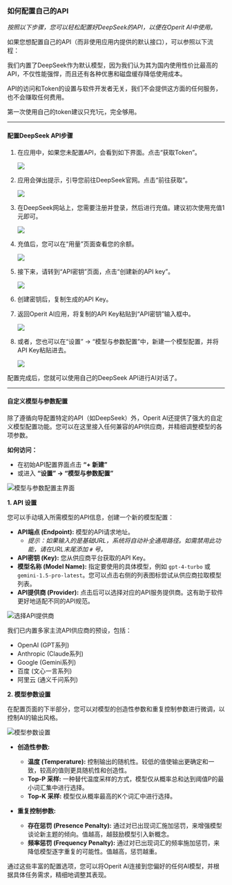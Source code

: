 ### 如何配置自己的API

*按照以下步骤，您可以轻松配置好DeepSeek的API，以便在Operit AI中使用。*

如果您想配置自己的API（而非使用应用内提供的默认接口），可以参照以下流程：

我们内置了DeepSeek作为默认模型，因为我们认为其为国内使用性价比最高的API，不仅性能强悍，而且还有各种优惠和磁盘缓存降低使用成本。

API的访问和Token的设置与软件开发者无关，我们不会提供这方面的任何服务，也不会赚取任何费用。

第一次使用自己的token建议只充1元，完全够用。

---

#### 配置DeepSeek API步骤

1.  在应用中，如果您未配置API，会看到如下界面。点击“获取Token”。

    ![](/manuals/assets/deepseek_API_step/2.png)

2.  应用会弹出提示，引导您前往DeepSeek官网。点击“前往获取”。

    ![](/manuals/assets/deepseek_API_step/4.png)

3.  在DeepSeek网站上，您需要注册并登录，然后进行充值。建议初次使用充值1元即可。

    ![](/manuals/assets/deepseek_API_step/3.png)

4.  充值后，您可以在“用量”页面查看您的余额。

    ![](/manuals/assets/deepseek_API_step/5.png)

5.  接下来，请转到“API密钥”页面，点击“创建新的API key”。

    ![](/manuals/assets/deepseek_API_step/9.png)

6.  创建密钥后，复制生成的API Key。

7.  返回Operit AI应用，将复制的API Key粘贴到“API密钥”输入框中。

    ![](/manuals/assets/deepseek_API_step/2.png)

8.  或者，您也可以在“设置” -> “模型与参数配置”中，新建一个模型配置，并将API Key粘贴进去。

    ![](/manuals/assets/deepseek_API_step/1.png)

配置完成后，您就可以使用自己的DeepSeek API进行AI对话了。

---

#### 自定义模型与参数配置

除了遵循向导配置特定的API（如DeepSeek）外，Operit AI还提供了强大的自定义模型配置功能。您可以在这里接入任何兼容的API供应商，并精细调整模型的各项参数。

**如何访问：**

*   在初始API配置界面点击 **“+ 新建”**
*   或进入 **“设置” -> “模型与参数配置”**

![模型与参数配置主界面](/manuals/assets/model/model-config-main.jpg)

**1. API 设置**

您可以手动填入所需模型的API信息，创建一个新的模型配置：

*   **API端点 (Endpoint):** 模型的API请求地址。
    *   *提示：如果输入的是基础URL，系统将自动补全通用路径。如需禁用此功能，请在URL末尾添加 `#` 号。*
*   **API密钥 (Key):** 您从供应商平台获取的API Key。
*   **模型名称 (Model Name):** 指定要使用的具体模型，例如 `gpt-4-turbo` 或 `gemini-1.5-pro-latest`。您可以点击右侧的列表图标尝试从供应商拉取模型列表。
*   **API提供商 (Provider):** 点击后可以选择对应的API服务提供商。这有助于软件更好地适配不同的API规范。

![选择API提供商](/manuals/assets/model/model-config-providers.png)

我们已内置多家主流API供应商的预设，包括：
*   OpenAI (GPT系列)
*   Anthropic (Claude系列)
*   Google (Gemini系列)
*   百度 (文心一言系列)
*   阿里云 (通义千问系列)

**2. 模型参数设置**

在配置页面的下半部分，您可以对模型的创造性参数和重复控制参数进行微调，以控制AI的输出风格。

![模型参数设置](/manuals/assets/model/model-config-params.png)

*   **创造性参数:**
    *   **温度 (Temperature):** 控制输出的随机性。较低的值使输出更确定和一致，较高的值则更具随机性和创造性。
    *   **Top-P 采样:** 一种替代温度采样的方式，模型仅从概率总和达到阈值P的最小词汇集中进行选择。
    *   **Top-K 采样:** 模型仅从概率最高的K个词汇中进行选择。

*   **重复控制参数:**
    *   **存在惩罚 (Presence Penalty):** 通过对已出现词汇施加惩罚，来增强模型谈论新主题的倾向。值越高，越鼓励模型引入新概念。
    *   **频率惩罚 (Frequency Penalty):** 通过对已出现词汇的频率施加惩罚，来降低模型逐字重复的可能性。值越高，惩罚越重。

通过这些丰富的配置选项，您可以将Operit AI连接到您偏好的任何AI模型，并根据具体任务需求，精细地调整其表现。